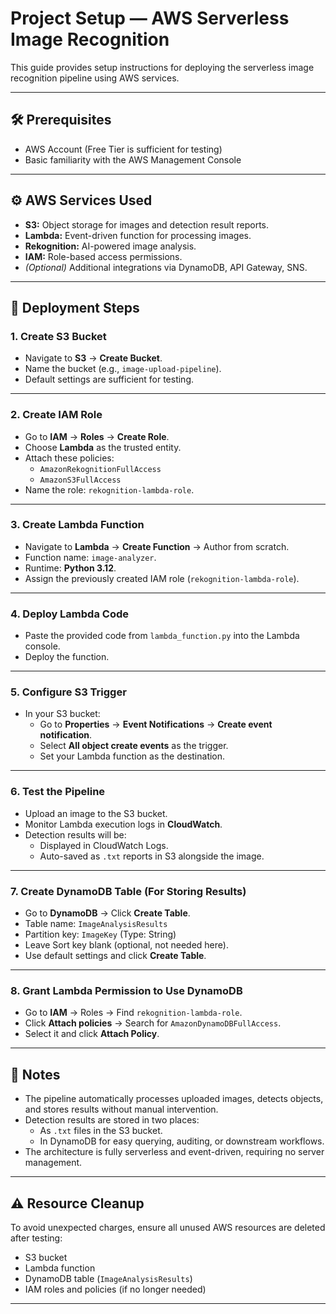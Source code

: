 # Project Setup — AWS Serverless Image Recognition

This guide provides setup instructions for deploying the serverless image recognition pipeline using AWS services.

---

## 🛠️ Prerequisites
- AWS Account (Free Tier is sufficient for testing)
- Basic familiarity with the AWS Management Console

---

## ⚙️ AWS Services Used
- **S3:** Object storage for images and detection result reports.
- **Lambda:** Event-driven function for processing images.
- **Rekognition:** AI-powered image analysis.
- **IAM:** Role-based access permissions.
- *(Optional)* Additional integrations via DynamoDB, API Gateway, SNS.

---

## 🚀 Deployment Steps

### 1. Create S3 Bucket
- Navigate to **S3** → **Create Bucket**.
- Name the bucket (e.g., `image-upload-pipeline`).
- Default settings are sufficient for testing.

---

### 2. Create IAM Role
- Go to **IAM** → **Roles** → **Create Role**.
- Choose **Lambda** as the trusted entity.
- Attach these policies:
  - `AmazonRekognitionFullAccess`
  - `AmazonS3FullAccess`
- Name the role: `rekognition-lambda-role`.

---

### 3. Create Lambda Function
- Navigate to **Lambda** → **Create Function** → Author from scratch.
- Function name: `image-analyzer`.
- Runtime: **Python 3.12**.
- Assign the previously created IAM role (`rekognition-lambda-role`).

---

### 4. Deploy Lambda Code
- Paste the provided code from `lambda_function.py` into the Lambda console.
- Deploy the function.

---

### 5. Configure S3 Trigger
- In your S3 bucket:
  - Go to **Properties** → **Event Notifications** → **Create event notification**.
  - Select **All object create events** as the trigger.
  - Set your Lambda function as the destination.

---

### 6. Test the Pipeline
- Upload an image to the S3 bucket.
- Monitor Lambda execution logs in **CloudWatch**.
- Detection results will be:
  - Displayed in CloudWatch Logs.
  - Auto-saved as `.txt` reports in S3 alongside the image.

---

### 7. Create DynamoDB Table (For Storing Results)
- Go to **DynamoDB** → Click **Create Table**.
- Table name: `ImageAnalysisResults`
- Partition key: `ImageKey` (Type: String)
- Leave Sort key blank (optional, not needed here).
- Use default settings and click **Create Table**.

---

### 8. Grant Lambda Permission to Use DynamoDB
- Go to **IAM** → Roles → Find `rekognition-lambda-role`.
- Click **Attach policies** → Search for `AmazonDynamoDBFullAccess`.
- Select it and click **Attach Policy**.


---

## 📝 Notes
- The pipeline automatically processes uploaded images, detects objects, and stores results without manual intervention.
- Detection results are stored in two places:
  - As `.txt` files in the S3 bucket.
  - In DynamoDB for easy querying, auditing, or downstream workflows.
- The architecture is fully serverless and event-driven, requiring no server management.

---

## ⚠️ Resource Cleanup
To avoid unexpected charges, ensure all unused AWS resources are deleted after testing:
- S3 bucket
- Lambda function
- DynamoDB table (`ImageAnalysisResults`)
- IAM roles and policies (if no longer needed)


---

